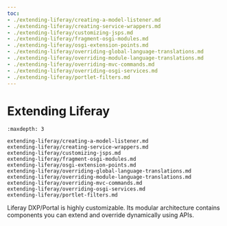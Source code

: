 ```yaml
---
toc:
- ./extending-liferay/creating-a-model-listener.md
- ./extending-liferay/creating-service-wrappers.md
- ./extending-liferay/customizing-jsps.md
- ./extending-liferay/fragment-osgi-modules.md
- ./extending-liferay/osgi-extension-points.md
- ./extending-liferay/overriding-global-language-translations.md
- ./extending-liferay/overriding-module-language-translations.md
- ./extending-liferay/overriding-mvc-commands.md
- ./extending-liferay/overriding-osgi-services.md
- ./extending-liferay/portlet-filters.md
---
```

# Extending Liferay

```{toctree}
:maxdepth: 3

extending-liferay/creating-a-model-listener.md
extending-liferay/creating-service-wrappers.md
extending-liferay/customizing-jsps.md
extending-liferay/fragment-osgi-modules.md
extending-liferay/osgi-extension-points.md
extending-liferay/overriding-global-language-translations.md
extending-liferay/overriding-module-language-translations.md
extending-liferay/overriding-mvc-commands.md
extending-liferay/overriding-osgi-services.md
extending-liferay/portlet-filters.md
```

Liferay DXP/Portal is highly customizable. Its modular architecture contains components you can extend and override dynamically using APIs.